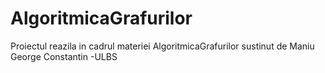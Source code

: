 # AlgoritmicaGrafurilor
Proiectul reazila in cadrul materiei AlgoritmicaGrafurilor sustinut de Maniu George Constantin -ULBS
